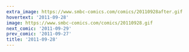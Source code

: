 ```yaml
---
extra_image: https://www.smbc-comics.com/comics/20110928after.gif
hovertext: '2011-09-28'
image: https://www.smbc-comics.com/comics/20110928.gif
next_comic: '2011-09-29'
prev_comic: '2011-09-27'
title: '2011-09-28'
---
```


